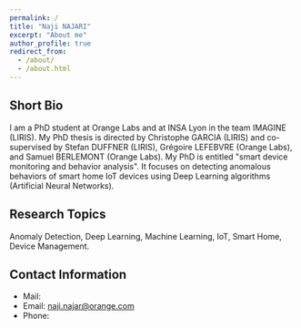 ```yaml
---
permalink: /
title: "Naji NAJARI"
excerpt: "About me"
author_profile: true
redirect_from: 
  - /about/
  - /about.html
---
```



Short Bio
------
I am a PhD student at Orange Labs and at INSA Lyon in the team IMAGINE (LIRIS). My PhD thesis is directed by Christophe GARCIA (LIRIS) and co-supervised by Stefan DUFFNER (LIRIS), Grégoire LEFEBVRE (Orange Labs), and Samuel BERLEMONT (Orange Labs). 
My PhD is entitled "smart device monitoring and behavior analysis". It focuses on detecting anomalous behaviors of smart home IoT devices using Deep Learning algorithms (Artificial Neural Networks).

Research Topics
------
Anomaly Detection, Deep Learning, Machine Learning, IoT, Smart Home, Device Management.

Contact Information
------
* Mail:
* Email: naji.najar@orange.com
* Phone: 

